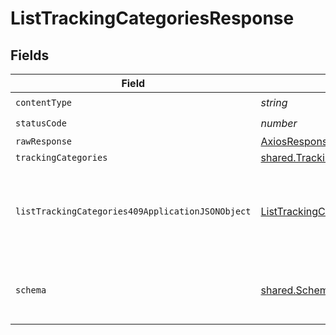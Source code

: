# ListTrackingCategoriesResponse


## Fields

| Field                                                                                                           | Type                                                                                                            | Required                                                                                                        | Description                                                                                                     |
| --------------------------------------------------------------------------------------------------------------- | --------------------------------------------------------------------------------------------------------------- | --------------------------------------------------------------------------------------------------------------- | --------------------------------------------------------------------------------------------------------------- |
| `contentType`                                                                                                   | *string*                                                                                                        | :heavy_check_mark:                                                                                              | N/A                                                                                                             |
| `statusCode`                                                                                                    | *number*                                                                                                        | :heavy_check_mark:                                                                                              | N/A                                                                                                             |
| `rawResponse`                                                                                                   | [AxiosResponse>](https://axios-http.com/docs/res_schema)                                                        | :heavy_minus_sign:                                                                                              | N/A                                                                                                             |
| `trackingCategories`                                                                                            | [shared.TrackingCategories](../../models/shared/trackingcategories.md)                                          | :heavy_minus_sign:                                                                                              | Success                                                                                                         |
| `listTrackingCategories409ApplicationJSONObject`                                                                | [ListTrackingCategories409ApplicationJSON](../../models/operations/listtrackingcategories409applicationjson.md) | :heavy_minus_sign:                                                                                              | The data type's dataset has not been requested or is still syncing.                                             |
| `schema`                                                                                                        | [shared.Schema](../../models/shared/schema.md)                                                                  | :heavy_minus_sign:                                                                                              | Your `query` parameter was not correctly formed                                                                 |